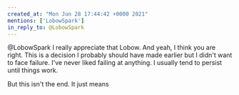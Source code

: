```yaml
---
created_at: "Mon Jun 28 17:44:42 +0000 2021"
mentions: ['LobowSpark']
in_reply_to: @LobowSpark
---
```


@LobowSpark I really appreciate that Lobow. And yeah, I think you are right. This is a decision I probably should have made earlier but I didn't want to face failure. I've never liked failing at anything. I usually tend to persist until things work. 

But this isn't the end. It just means
